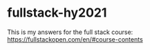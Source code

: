 # fullstack-hy2021

This is my answers for the full stack course: https://fullstackopen.com/en/#course-contents
